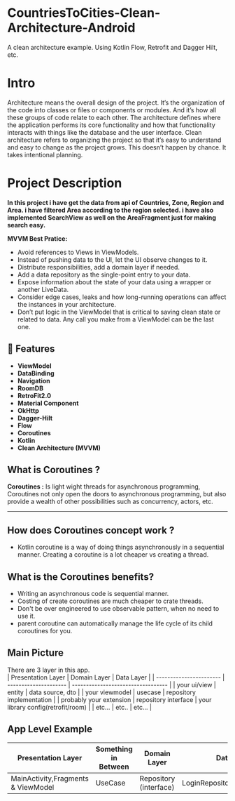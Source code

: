 # CountriesToCities-Clean-Architecture-Android
A clean architecture example. Using Kotlin Flow, Retrofit and Dagger Hilt, etc.

# Intro

Architecture means the overall design of the project. It’s the organization of the code into classes or files or components or modules. And it’s how all these groups of code relate to each other.
The architecture defines where the application performs its core functionality and how that functionality interacts with things like the database and the user interface.
Clean architecture refers to organizing the project so that it’s easy to understand and easy to change as the project grows. This doesn’t happen by chance. It takes intentional planning.

# Project Description
**In this project i have get the data from api of Countries, Zone, Region and Area. i have filtered Area according to the region selected. i have also implemented SearchView as well on the AreaFragment just for making search easy.**

**MVVM Best Pratice:**
- Avoid references to Views in ViewModels.
- Instead of pushing data to the UI, let the UI observe changes to it.
- Distribute responsibilities, add a domain layer if needed.
- Add a data repository as the single-point entry to your data.
- Expose information about the state of your data using a wrapper or another LiveData.
- Consider edge cases, leaks and how long-running operations can affect the instances in your architecture.
- Don’t put logic in the ViewModel that is critical to saving clean state or related to data. Any call you make from a ViewModel can be the last one.

## 🌟 Features
- **ViewModel**
- **DataBinding**
- **Navigation**
- **RoomDB**
- **RetroFit2.0**
- **Material Component**
- **OkHttp**
- **Dagger-Hilt**
- **Flow**
- **Coroutines**
- **Kotlin**
- **Clean Architecture (MVVM)**

**What is Coroutines ?**
-------------------

 **Coroutines :**
Is light wight threads for asynchronous programming, Coroutines not only open the doors to
asynchronous programming, but also provide a wealth of other possibilities such as concurrency, actors, etc.

----------

**How does Coroutines concept work ?**
------------
 - Kotlin coroutine is a way of doing things asynchronously in a sequential manner. Creating a coroutine is a lot cheaper vs creating a thread.

**What is the Coroutines benefits?**
-----------------------------

 - Writing an asynchronous code is sequential manner.
 - Costing of create coroutines are much cheaper to crate threads.
 - Don't be over engineered to use observable pattern, when no need to use it.
 - parent coroutine can automatically manage the life cycle of its child coroutines for you.


## Main Picture
There are 3 layer in this app.  
| Presentation Layer      | Domain Layer          | Data Layer                         |
| ----------------------- | --------------------- | ---------------------------------- |
| your ui/view            | entity                | data source, dto                   |
| your viewmodel          | usecase               | repository implementation          |
| probably your extension | repository interface  | your library config(retrofit/room) |
| etc...                  | etc..                 | etc...                             |


## App Level Example

| Presentation Layer             | Something in Between  | Domain Layer                      | Data Layer                         | Outer data layer |
| ------------------------------ | --------------------- | --------------------------------- | ---------------------------------- | ---------------- |
| MainActivity,Fragments & ViewModel | UseCase |  Repository (interface) | LoginRepositoryImplementation | DataSource       |
